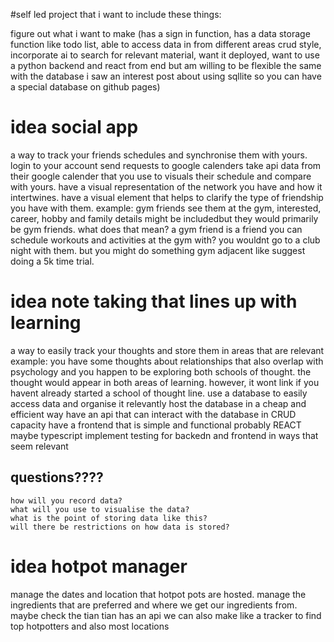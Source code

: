 #self led project that i want to include these things:


figure out what i want to make (has a sign in function, has a data storage function like todo list, able to access data in from different areas crud style, incorporate ai to search for relevant material, want it deployed, want to use a python backend and react from end but am willing to be flexible the same with the database i saw an interest post about using sqllite so you can have a special database on github pages)

# idea social app
  a way to track your friends schedules and synchronise them with yours.
  login to your account send requests to google calenders 
  take api data from their google calender that you use to visuals their schedule and compare with yours.
  have a visual representation of the network you have and how it intertwines. 
  have a visual element that helps to clarify the type of friendship you have with them.
    example:
      gym friends see them at the gym, interested, career, hobby and family details might be includedbut they would primarily be gym friends. what does that mean? a gym friend is a friend you can schedule workouts and activities at the gym with? you wouldnt go to a club night with them. but you might do something gym adjacent like suggest doing a 5k time trial.

# idea note taking that lines up with learning
  a way to easily track your thoughts and store them in areas that are relevant
    example:
      you have some thoughts about relationships that also overlap with psychology and you happen to be exploring both schools of thought. the thought would appear in both areas of learning. however, it wont link if you havent already started a school of thought line.
  use a database to easily access data and organise it relevantly
  host the database in a cheap and efficient way
  have an api that can interact with the database in CRUD capacity
  have a frontend that is simple and functional probably REACT maybe typescript
  implement testing for backedn and frontend in ways that seem relevant
  ## questions????
    how will you record data?
    what will you use to visualise the data?
    what is the point of storing data like this?
    will there be restrictions on how data is stored?
# idea hotpot manager
  manage the dates and location that hotpot pots are hosted. manage the ingredients that are preferred and where we get our ingredients from.
  maybe check the tian tian has an api
  we can also make like a tracker to find top hotpotters and also most locations

